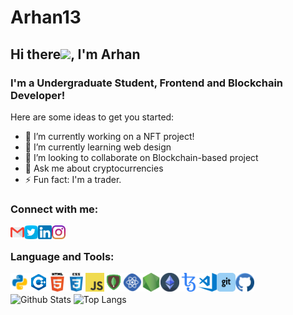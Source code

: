 # Arhan13
## Hi there<img src="https://raw.githubusercontent.com/aemmadi/aemmadi/master/wave.gif" width="30px">, I'm Arhan  

### I'm a Undergraduate Student, Frontend and Blockchain Developer!

Here are some ideas to get you started:

- 🔭 I’m currently working on a NFT project!
- 🌱 I’m currently learning web design
- 👯 I’m looking to collaborate on Blockchain-based project
- 💬 Ask me about cryptocurrencies
- ⚡ Fun fact: I'm a trader.

### Connect with me:

[<img align="left" alt="ArhanChoudhury | Maiil" width="22px" src="images/gmail.png"/>][Mail]
[<img align="left" alt="ArhanChoudhury | Twitter" width="22px" src="images/twitter.png" />][twitter]
[<img align="left" alt="ArhanChoudhury | LinkedIn" width="22px" src="images/linkedin.png" />][linkedin]
[<img align="left" alt="ArhanChoudhury | Instagram" width="22px" src="images/instagram.png" />][instagram]
<br />
### Language and Tools:
<img align="left" alt="Python" width="30px" src="images/python.png" />
<img align="left" alt="C++" width="30px" src="images/c++.png" />
<img align="left" alt="HTML5" width="30px" src="images/html.png" />
<img align="left" alt="CSS3" width="30px" src="images/css.png" />
<img align="left" alt="JavaScript" width="30px" src="images/javascript.png" />
<img align="left" alt="MongoDB" width="30px" src="images/mongodb.png"/>
<img align="left" alt="React" width="30px" src="images/react.png" />
<img align="left" alt="Node.js" width="30px" src="images/nodejs.png" />
<img align="left" alt="Solidity" width="30px"  src="images/eth.png" />
<img align="left" alt="Tezos" width="30px" src="images/tezos.png" />
<img align="left" alt="Visual Studio Code" width="30px" src="images/vscode.png" />
<img align="left" alt="Git" width="30px" src="images/git.png" />
<img align="left" alt="GitHub" width="30px" src="images/github.png"/>


<br> <br>
![Github Stats](https://github-readme-stats.vercel.app/api?username=Arhan13&count_private=true&show_icons=true&include_all_commits=false&theme=dark&hide_border=false&&layout=compact)
![Top Langs](https://github-readme-stats.vercel.app/api/top-langs/?username=Arhan13&hide=TeX&layout=compact&theme=dark&hide_border=true)




[twitter]: https://twitter.com/arhan_choudhury
[instagram]: https://www.instagram.com/arhanchoudhury/
[linkedin]: https://www.linkedin.com/in/arhan-choudhury-941527120/
[mail]: mailto:arhanchoudhury@gmail